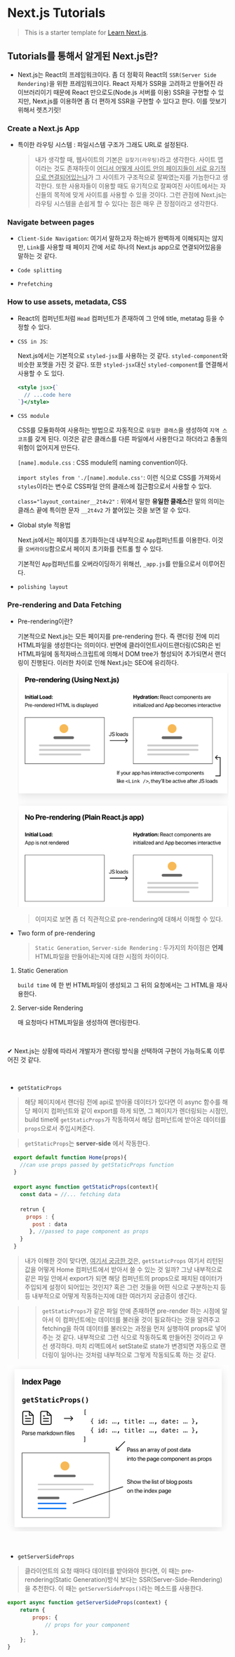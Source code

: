 # Next.js Tutorials

> This is a starter template for [Learn Next.js](https://nextjs.org/learn).

## Tutorials를 통해서 알게된 Next.js란?

- Next.js는 React의 프레임워크이다. 좀 더 정확히 React의 `SSR(Server Side Rendering)`을 위한 프레임워크이다. React 자체가 SSR을 고려하고 만들어진 라이브러리이기 때문에 React 만으로도(Node.js 서버를 이용) SSR을 구현할 수 있지만, Next.js를 이용하면 좀 더 편하게 SSR을 구현할 수 있다고 한다. 이를 맛보기 위해서 렛츠기릿!

### Create a Next.js App

- 특이한 라우팅 시스템 : 파일시스템 구조가 그래도 URL로 설정된다.

  > 내가 생각할 때, 웹사이트의 기본은 `길찾기(라우팅)`라고 생각한다. 사이트 맵이라는 것도 존재하듯이 <u>어디서 어떻게 사이트 안의 페이지들이 서로 유기적으로 연결되어있는냐</u>가 그 사이트가 구조적으로 잘짜였는지를 가늠한다고 생각한다. 또한 사용자들이 이용할 때도 유기적으로 잘짜여진 사이트에서는 자신들의 목적에 맞게 사이트를 사용할 수 있을 것이다. 그런 관점에 Next.js는 라우팅 시스템을 손쉽게 할 수 있다는 점은 매우 큰 장점이라고 생각한다.

### Navigate between pages

- `Client-Side Navigation`:
  여기서 말하고자 하는바가 완벽하게 이해되지는 않지만, `Link`를 사용할 때 페이지 간에 서로 하나의 Next.js app으로 연결되어있음을 말하는 것 같다.

- `Code splitting`
- `Prefetching`

### How to use assets, metadata, CSS

- React의 컴퍼넌트처럼 `Head` 컴퍼넌트가 존재하여 그 안에 title, metatag 등을 수정할 수 있다.

- `CSS in JS`:

  Next.js에서는 기본적으로 `styled-jsx`를 사용하는 것 같다. `styled-component`와 비슷한 포멧을 가진 것 같다. 또한 `styled-jsx`대신 `styled-component`를 연결해서 사용할 수 도 있다.

  ```jsx
  <style jsx>{`
  	// ...code here
  `}</style>
  ```

- `CSS module`

  CSS를 모듈화하여 사용하는 방법으로 자동적으로 `유일한 클래스`을 생성하여 `지역 스코프`를 갖게 된다. 이것은 같은 클래스를 다른 파일에서 사용한다고 하더라고 충돌의 위험이 없어지게 만든다.

  `[name].module.css` : CSS module의 naming convention이다.

  `import styles from './[name].module.css'`: 이런 식으로 CSS를 가져와서 `styles`이라는 변수로 CSS파일 안의 클래스에 접근함으로서 사용할 수 있다.

  `class="layout_container__2t4v2"` : 위에서 말한 **유일한 클래스**란 말의 의미는 클래스 끝에 특이한 문자 `__2t4v2` 가 붙어있는 것을 보면 알 수 있다.

- Global style 적용법

  Next.js에서는 페이지를 초기화하는데 내부적으로 `App`컴퍼넌트를 이용한다. 이것을 `오버라이딩`함으로서 페이지 초기화를 컨트롤 할 수 있다.

  기본적인 `App`컴퍼넌트를 오버라이딩하기 위해선, `_app.js`를 만듦으로서 이루어진다.

- `polishing layout`

### Pre-rendering and Data Fetching

- Pre-rendering이란?

  기본적으로 Next.js는 모든 페이지를 pre-rendering 한다. 즉 랜더링 전에 미리 HTML파일을 생성한다는 의미이다. 반면에 클라이언트사이드랜더링(CSR)은 빈 HTML파일에 동적자바스크립트에 의해서 DOM tree가 형성되어 추가되면서 랜더링이 진행된다. 이러한 차이로 인해 Next.js는 SEO에 유리하다.

  ![pre-rendering](pre-rendering.PNG)

  > 이미지로 보면 좀 더 직관적으로 pre-rendering에 대해서 이해할 수 있다.

- Two form of pre-rendering
  > `Static Generation`, `Server-side Rendering` : 두가지의 차이점은 **언제** HTML파일을 만들어내는지에 대한 시점의 차이이다.

1. Static Generation

   `build time` 에 한 번 HTML파일이 생성되고 그 뒤의 요청에서는 그 HTML을 재사용한다.

2. Server-side Rendering

   매 요청마다 HTML파일을 생성하여 랜더링한다.

<br/>

✔ Next.js는 상황에 따라서 개발자가 랜더링 방식을 선택하여 구현이 가능하도록 이루어진 것 같다.

<br/>

- `getStaticProps`

> 해당 페이지에서 랜더링 전에 api로 받아올 데이터가 있다면 이 async 함수를 해당 페이지 컴퍼넌트와 같이 export를 하게 되면, 그 페이지가 렌더링되는 시점인, build time에 `getStaticProps`가 작동하여서 해당 컴퍼넌트에 받아온 데이터를 `props`으로서 주입시켜준다.

> `getStaticProps`는 **server-side** 에서 작동한다.

```javascript
  export default function Home(props){
    //can use props passed by getStaticProps function
  }

  export async function getStaticProps(context){
    const data = //... fetching data

    retrun {
      props : {
        post : data
       }, //passed to page component as props
    }
  }
```

> 내가 이해한 것이 맞다면, <u>여기서 궁금한 것</u>은, `getStaticProps` 여기서 리턴된 값을 어떻게 Home 컴퍼넌트에서 받아서 쓸 수 있는 것 일까? 그냥 내부적으로 같은 파일 안에서 export가 되면 해당 컴퍼넌트의 props으로 패치된 데이터가 주입되게 설정이 되어있는 것인지? 혹은 그런 것들을 어떤 식으로 구분하는지 등등 내부적으로 어떻게 작동하는지에 대한 여러가지 궁금증이 생긴다.

> > `getStaticProps`가 같은 파일 안에 존재하면 pre-render 하는 시점에 알아서 이 컴퍼넌트에는 데이터를 불러올 것이 필요하다는 것을 알려주고 fetching을 하여 데이터를 불러오는 과정을 먼저 실행하여 props로 넣어주는 것 같다. 내부적으로 그런 식으로 작동하도록 만들어진 것이라고 우선 생각하다. 마치 리액트에서 setState로 state가 변경되면 자동으로 랜더링이 일어나는 것처럼 내부적으로 그렇게 작동되도록 하는 것 같다.

![getstaticprops](getstaticprops.PNG)

<br/>

- `getServerSideProps`

> 클라이언트의 요청 때마다 데이터를 받아와야 한다면, 이 때는 pre-rendering(Static Generation)방식 보다는 SSR(Server-Side-Rendering) 을 추천한다. 이 때는 `getServerSideProps()`라는 메소드를 사용한다.

```javascript
export async function getServerSideProps(context) {
	return {
		props: {
			// props for your component
		},
	};
}
```
